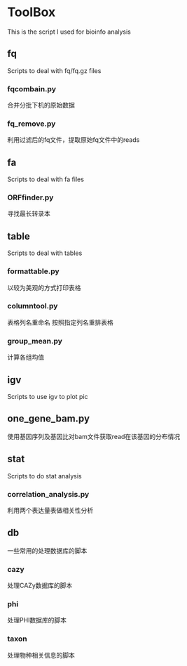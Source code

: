 # ToolBox
This is the script I used for bioinfo analysis

## fq
Scripts to deal with fq/fq.gz files

### fqcombain.py
合并分批下机的原始数据

### fq_remove.py
利用过滤后的fq文件，提取原始fq文件中的reads


## fa
Scripts to deal with fa files

### ORFfinder.py
寻找最长转录本


## table
Scripts to deal with tables

### formattable.py
以较为美观的方式打印表格

### columntool.py
表格列名重命名
按照指定列名重排表格

### group_mean.py
计算各组均值

## igv
Scripts to use igv to plot pic

## one_gene_bam.py
使用基因序列及基因比对bam文件获取read在该基因的分布情况

## stat
Scripts to do stat analysis

### correlation_analysis.py
利用两个表达量表做相关性分析

## db
一些常用的处理数据库的脚本

### cazy
处理CAZy数据库的脚本

### phi
处理PHI数据库的脚本

### taxon
处理物种相关信息的脚本


